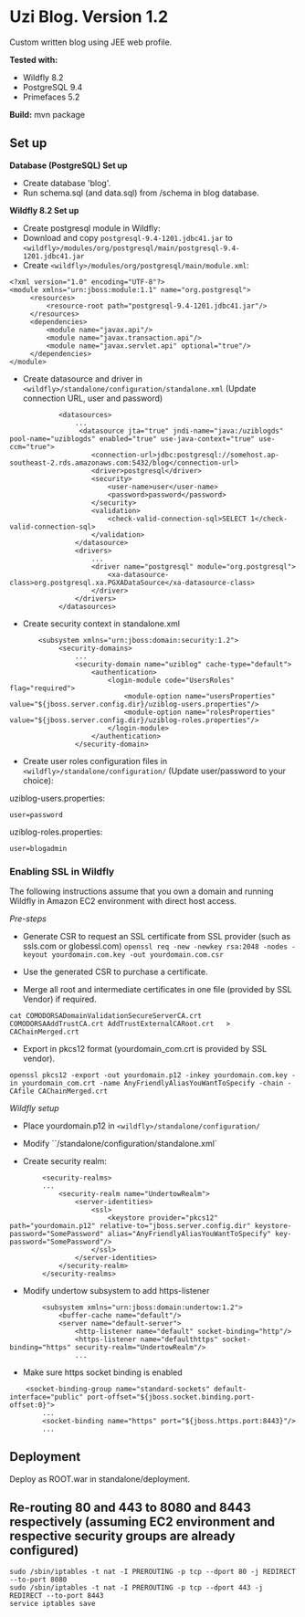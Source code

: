 # Uzi Blog. Version 1.2

Custom written blog using JEE web profile. 

**Tested with:**
* Wildfly 8.2
* PostgreSQL 9.4
* Primefaces 5.2

**Build:**
mvn package

## Set up

**Database (PostgreSQL) Set up**

* Create database 'blog'.
* Run schema.sql (and data.sql) from /schema in blog database.

**Wildfly 8.2 Set up** 

* Create postgresql module in Wildfly:
* Download and copy `postgresql-9.4-1201.jdbc41.jar` to `<wildfly>/modules/org/postgresql/main/postgresql-9.4-1201.jdbc41.jar`
* Create `<wildfly>/modules/org/postgresql/main/module.xml`:
```
<?xml version="1.0" encoding="UTF-8"?>
<module xmlns="urn:jboss:module:1.1" name="org.postgresql">
     <resources>
         <resource-root path="postgresql-9.4-1201.jdbc41.jar"/>
     </resources>
     <dependencies>
         <module name="javax.api"/>
         <module name="javax.transaction.api"/>
         <module name="javax.servlet.api" optional="true"/>
     </dependencies>
</module>
```
* Create datasource and driver in `<wildfly>/standalone/configuration/standalone.xml` (Update connection URL, user and password)
```
            <datasources>
                ...			
                 <datasource jta="true" jndi-name="java:/uziblogds" pool-name="uziblogds" enabled="true" use-java-context="true" use-ccm="true">
                    <connection-url>jdbc:postgresql://somehost.ap-southeast-2.rds.amazonaws.com:5432/blog</connection-url>
                    <driver>postgresql</driver>
                    <security>
                        <user-name>user</user-name>
                        <password>password</password>
                    </security>
                    <validation>
                        <check-valid-connection-sql>SELECT 1</check-valid-connection-sql>
                    </validation>
                </datasource>
                <drivers>
                    ...
                    <driver name="postgresql" module="org.postgresql">
                        <xa-datasource-class>org.postgresql.xa.PGXADataSource</xa-datasource-class>
                    </driver>
                </drivers>
            </datasources>

```
* Create security context in standalone.xml
```
       <subsystem xmlns="urn:jboss:domain:security:1.2">
            <security-domains>
                ...
                <security-domain name="uziblog" cache-type="default">
                    <authentication>
                        <login-module code="UsersRoles" flag="required">
                            <module-option name="usersProperties" value="${jboss.server.config.dir}/uziblog-users.properties"/>
                            <module-option name="rolesProperties" value="${jboss.server.config.dir}/uziblog-roles.properties"/>
                        </login-module>
                    </authentication>
                </security-domain>
```
* Create user roles configuration files in `<wildfly>/standalone/configuration/` (Update user/password to your choice):
 
uziblog-users.properties:
~~~
user=password
~~~

uziblog-roles.properties:
~~~
user=blogadmin
~~~

### Enabling SSL in Wildfly

The following instructions assume that you own a domain and running Wildfly in Amazon EC2 environment with direct host access.

*Pre-steps*

* Generate CSR to request an SSL certificate from SSL provider (such as ssls.com or globessl.com)
`openssl req -new -newkey rsa:2048 -nodes -keyout yourdomain.com.key -out yourdomain.com.csr`

* Use the generated CSR to purchase a certificate.

* Merge all root and intermediate certificates in one file (provided by SSL Vendor) if required.
```
cat COMODORSADomainValidationSecureServerCA.crt COMODORSAAddTrustCA.crt AddTrustExternalCARoot.crt   > CAChainMerged.crt
```

* Export in pkcs12 format (yourdomain_com.crt is provided by SSL vendor).
```
openssl pkcs12 -export -out yourdomain.p12 -inkey yourdomain.com.key -in yourdomain_com.crt -name AnyFriendlyAliasYouWantToSpecify -chain -CAfile CAChainMerged.crt
```

*Wildfly setup*

* Place yourdomain.p12 in `<wildfly>/standalone/configuration/`

* Modify ``<wildfly>/standalone/configuration/standalone.xml`

* Create security realm:
~~~
        <security-realms>
        ...
            <security-realm name="UndertowRealm">
                <server-identities>
                    <ssl>
                        <keystore provider="pkcs12" path="yourdomain.p12" relative-to="jboss.server.config.dir" keystore-password="SomePassword" alias="AnyFriendlyAliasYouWantToSpecify" key-password="SomePassword"/>
                    </ssl>
                </server-identities>
            </security-realm>
        </security-realms>
~~~

* Modify undertow subsystem to add https-listener
~~~
        <subsystem xmlns="urn:jboss:domain:undertow:1.2">
            <buffer-cache name="default"/>
            <server name="default-server">
                <http-listener name="default" socket-binding="http"/>
                <https-listener name="defaulthttps" socket-binding="https" security-realm="UndertowRealm"/>
				...
~~~

* Make sure https socket binding is enabled
~~~
    <socket-binding-group name="standard-sockets" default-interface="public" port-offset="${jboss.socket.binding.port-offset:0}">
        ...
        <socket-binding name="https" port="${jboss.https.port:8443}"/>
		...
~~~

## Deployment
Deploy as ROOT.war in standalone/deployment.

## Re-routing 80 and 443 to 8080 and 8443 respectively (assuming EC2 environment and respective security groups are already configured)
~~~
sudo /sbin/iptables -t nat -I PREROUTING -p tcp --dport 80 -j REDIRECT --to-port 8080
sudo /sbin/iptables -t nat -I PREROUTING -p tcp --dport 443 -j REDIRECT --to-port 8443
service iptables save
~~~
